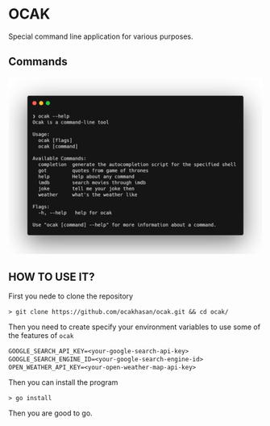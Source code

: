 # OCAK 

Special command line application for various purposes. 

## Commands

![usage.png](docs/usage.png)

## HOW TO USE IT?
First you nede to clone the repository
```
> git clone https://github.com/ocakhasan/ocak.git && cd ocak/
```
Then you need to create specify your environment variables to use some of the features of `ocak`
```
GOOGLE_SEARCH_API_KEY=<your-google-search-api-key>
GOOGLE_SEARCH_ENGINE_ID=<your-google-search-engine-id>
OPEN_WEATHER_API_KEY=<your-open-weather-map-api-key>
```

Then you can install the program
```
> go install
```

Then you are good to go.
